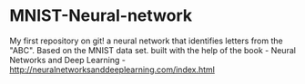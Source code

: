 # MNIST-Neural-network
My first repository on git!
a neural network that identifies letters from the "ABC". Based on the MNIST data set.
built with the help of the book - Neural Networks and Deep Learning - http://neuralnetworksanddeeplearning.com/index.html

